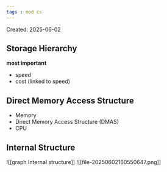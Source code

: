 ```yaml
---
tags : mod cs
---
```

Created: 2025-06-02

## Storage Hierarchy
**most important** 
- speed
- cost (linked to speed)

## Direct Memory Access Structure
- Memory
- Direct Memory Access Structure (DMAS)
- CPU

## Internal Structure
![[graph Internal structure]]
![[file-20250602160550647.png]]
